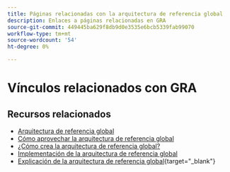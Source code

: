 ```yaml
---
title: Páginas relacionadas con la arquitectura de referencia global
description: Enlaces a páginas relacionadas en GRA
source-git-commit: 449445ba629f8db9d0e3535e6bcb5339fab99070
workflow-type: tm+mt
source-wordcount: '54'
ht-degree: 0%

---
```


# Vínculos relacionados con GRA

## Recursos relacionados

* [Arquitectura de referencia global](../global-reference-architecture/what-is-global-reference-architecture.md)
* [Cómo aprovechar la arquitectura de referencia global](../global-reference-architecture/how-do-you-leverage-global-reference-architecture.md)
* [¿Cómo crea la arquitectura de referencia global?](../global-reference-architecture/how-do-you-architect-global-reference-architecture.md)
* [Implementación de la arquitectura de referencia global](../global-reference-architecture/how-do-you-implement-global-reference-architecture.md)
* [Explicación de la arquitectura de referencia global](https://experienceleague.adobe.com/docs/commerce-operations/implementation-playbook/architecture/global-reference-architecture/overview.html){target="_blank"}

